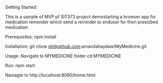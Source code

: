 Getting Started:

This is a sample of MVP pf SIT373 project demostarting a browser app for medication remonder which send a reminder to enduser for theri presicbed medication

Prerequisites:
npm install

Installation:
git clone git@github.com:amandahaydaw/MyMedicine.git

Usage:
Navigate to MYMEDICINE folder
cd MYMEDICINE

Run:
npm start


Naviagte to http://localhost:8080/home.html